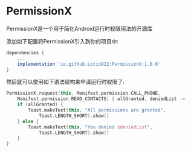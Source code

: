 # PermissionX

PermissionX是一个用于简化Android运行时权限用法的开源库

添加如下配置将PermissionX引入到你的项目中:

```groovy
dependencies {
    ...
    implementation 'io.github.Lotin822:PermissionX:1.0.0'
}
```

然后就可以使用如下语法结构来申请运行时权限了:

```kotlin
PermissionX.request(this, Manifest.permission.CALL_PHONE,
    Manifest.permission.READ_CONTACTS) { allGranted, deniedList ->
    if (allGranted) {
        Toast.makeText(this, "All permissions are granted",
            Toast.LENGTH_SHORT).show()
    } else {
        Toast.makeText(this, "You denied $deniedList",
            Toast.LENGTH_SHORT).show()
    }
}
```